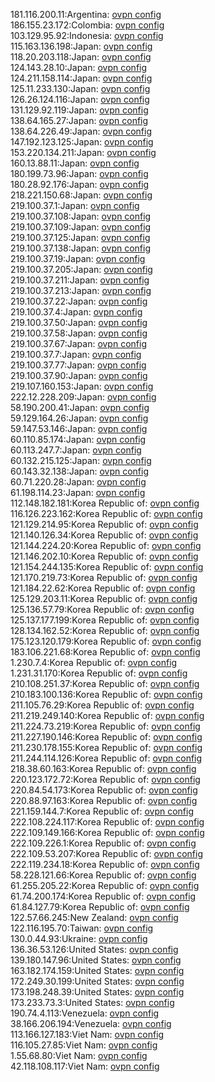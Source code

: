 181.116.200.11:Argentina: [ovpn config](vpn/181_116_200_11.ovpn)  
186.155.23.172:Colombia: [ovpn config](vpn/186_155_23_172.ovpn)  
103.129.95.92:Indonesia: [ovpn config](vpn/103_129_95_92.ovpn)  
115.163.136.198:Japan: [ovpn config](vpn/115_163_136_198.ovpn)  
118.20.203.118:Japan: [ovpn config](vpn/118_20_203_118.ovpn)  
124.143.28.10:Japan: [ovpn config](vpn/124_143_28_10.ovpn)  
124.211.158.114:Japan: [ovpn config](vpn/124_211_158_114.ovpn)  
125.11.233.130:Japan: [ovpn config](vpn/125_11_233_130.ovpn)  
126.26.124.116:Japan: [ovpn config](vpn/126_26_124_116.ovpn)  
131.129.92.119:Japan: [ovpn config](vpn/131_129_92_119.ovpn)  
138.64.165.27:Japan: [ovpn config](vpn/138_64_165_27.ovpn)  
138.64.226.49:Japan: [ovpn config](vpn/138_64_226_49.ovpn)  
147.192.123.125:Japan: [ovpn config](vpn/147_192_123_125.ovpn)  
153.220.134.211:Japan: [ovpn config](vpn/153_220_134_211.ovpn)  
160.13.88.11:Japan: [ovpn config](vpn/160_13_88_11.ovpn)  
180.199.73.96:Japan: [ovpn config](vpn/180_199_73_96.ovpn)  
180.28.92.176:Japan: [ovpn config](vpn/180_28_92_176.ovpn)  
218.221.150.68:Japan: [ovpn config](vpn/218_221_150_68.ovpn)  
219.100.37.1:Japan: [ovpn config](vpn/219_100_37_1.ovpn)  
219.100.37.108:Japan: [ovpn config](vpn/219_100_37_108.ovpn)  
219.100.37.109:Japan: [ovpn config](vpn/219_100_37_109.ovpn)  
219.100.37.125:Japan: [ovpn config](vpn/219_100_37_125.ovpn)  
219.100.37.138:Japan: [ovpn config](vpn/219_100_37_138.ovpn)  
219.100.37.19:Japan: [ovpn config](vpn/219_100_37_19.ovpn)  
219.100.37.205:Japan: [ovpn config](vpn/219_100_37_205.ovpn)  
219.100.37.211:Japan: [ovpn config](vpn/219_100_37_211.ovpn)  
219.100.37.213:Japan: [ovpn config](vpn/219_100_37_213.ovpn)  
219.100.37.22:Japan: [ovpn config](vpn/219_100_37_22.ovpn)  
219.100.37.4:Japan: [ovpn config](vpn/219_100_37_4.ovpn)  
219.100.37.50:Japan: [ovpn config](vpn/219_100_37_50.ovpn)  
219.100.37.58:Japan: [ovpn config](vpn/219_100_37_58.ovpn)  
219.100.37.67:Japan: [ovpn config](vpn/219_100_37_67.ovpn)  
219.100.37.7:Japan: [ovpn config](vpn/219_100_37_7.ovpn)  
219.100.37.77:Japan: [ovpn config](vpn/219_100_37_77.ovpn)  
219.100.37.90:Japan: [ovpn config](vpn/219_100_37_90.ovpn)  
219.107.160.153:Japan: [ovpn config](vpn/219_107_160_153.ovpn)  
222.12.228.209:Japan: [ovpn config](vpn/222_12_228_209.ovpn)  
58.190.200.41:Japan: [ovpn config](vpn/58_190_200_41.ovpn)  
59.129.164.26:Japan: [ovpn config](vpn/59_129_164_26.ovpn)  
59.147.53.146:Japan: [ovpn config](vpn/59_147_53_146.ovpn)  
60.110.85.174:Japan: [ovpn config](vpn/60_110_85_174.ovpn)  
60.113.247.7:Japan: [ovpn config](vpn/60_113_247_7.ovpn)  
60.132.215.125:Japan: [ovpn config](vpn/60_132_215_125.ovpn)  
60.143.32.138:Japan: [ovpn config](vpn/60_143_32_138.ovpn)  
60.71.220.28:Japan: [ovpn config](vpn/60_71_220_28.ovpn)  
61.198.114.23:Japan: [ovpn config](vpn/61_198_114_23.ovpn)  
112.148.182.181:Korea Republic of: [ovpn config](vpn/112_148_182_181.ovpn)  
116.126.223.162:Korea Republic of: [ovpn config](vpn/116_126_223_162.ovpn)  
121.129.214.95:Korea Republic of: [ovpn config](vpn/121_129_214_95.ovpn)  
121.140.126.34:Korea Republic of: [ovpn config](vpn/121_140_126_34.ovpn)  
121.144.224.20:Korea Republic of: [ovpn config](vpn/121_144_224_20.ovpn)  
121.146.202.10:Korea Republic of: [ovpn config](vpn/121_146_202_10.ovpn)  
121.154.244.135:Korea Republic of: [ovpn config](vpn/121_154_244_135.ovpn)  
121.170.219.73:Korea Republic of: [ovpn config](vpn/121_170_219_73.ovpn)  
121.184.22.62:Korea Republic of: [ovpn config](vpn/121_184_22_62.ovpn)  
125.129.203.11:Korea Republic of: [ovpn config](vpn/125_129_203_11.ovpn)  
125.136.57.79:Korea Republic of: [ovpn config](vpn/125_136_57_79.ovpn)  
125.137.177.199:Korea Republic of: [ovpn config](vpn/125_137_177_199.ovpn)  
128.134.162.52:Korea Republic of: [ovpn config](vpn/128_134_162_52.ovpn)  
175.123.120.179:Korea Republic of: [ovpn config](vpn/175_123_120_179.ovpn)  
183.106.221.68:Korea Republic of: [ovpn config](vpn/183_106_221_68.ovpn)  
1.230.7.4:Korea Republic of: [ovpn config](vpn/1_230_7_4.ovpn)  
1.231.31.170:Korea Republic of: [ovpn config](vpn/1_231_31_170.ovpn)  
210.108.251.37:Korea Republic of: [ovpn config](vpn/210_108_251_37.ovpn)  
210.183.100.136:Korea Republic of: [ovpn config](vpn/210_183_100_136.ovpn)  
211.105.76.29:Korea Republic of: [ovpn config](vpn/211_105_76_29.ovpn)  
211.219.249.140:Korea Republic of: [ovpn config](vpn/211_219_249_140.ovpn)  
211.224.73.219:Korea Republic of: [ovpn config](vpn/211_224_73_219.ovpn)  
211.227.190.146:Korea Republic of: [ovpn config](vpn/211_227_190_146.ovpn)  
211.230.178.155:Korea Republic of: [ovpn config](vpn/211_230_178_155.ovpn)  
211.244.114.126:Korea Republic of: [ovpn config](vpn/211_244_114_126.ovpn)  
218.38.60.163:Korea Republic of: [ovpn config](vpn/218_38_60_163.ovpn)  
220.123.172.72:Korea Republic of: [ovpn config](vpn/220_123_172_72.ovpn)  
220.84.54.173:Korea Republic of: [ovpn config](vpn/220_84_54_173.ovpn)  
220.88.97.163:Korea Republic of: [ovpn config](vpn/220_88_97_163.ovpn)  
221.159.144.7:Korea Republic of: [ovpn config](vpn/221_159_144_7.ovpn)  
222.108.224.117:Korea Republic of: [ovpn config](vpn/222_108_224_117.ovpn)  
222.109.149.166:Korea Republic of: [ovpn config](vpn/222_109_149_166.ovpn)  
222.109.226.1:Korea Republic of: [ovpn config](vpn/222_109_226_1.ovpn)  
222.109.53.207:Korea Republic of: [ovpn config](vpn/222_109_53_207.ovpn)  
222.119.234.18:Korea Republic of: [ovpn config](vpn/222_119_234_18.ovpn)  
58.228.121.66:Korea Republic of: [ovpn config](vpn/58_228_121_66.ovpn)  
61.255.205.22:Korea Republic of: [ovpn config](vpn/61_255_205_22.ovpn)  
61.74.200.174:Korea Republic of: [ovpn config](vpn/61_74_200_174.ovpn)  
61.84.127.79:Korea Republic of: [ovpn config](vpn/61_84_127_79.ovpn)  
122.57.66.245:New Zealand: [ovpn config](vpn/122_57_66_245.ovpn)  
122.116.195.70:Taiwan: [ovpn config](vpn/122_116_195_70.ovpn)  
130.0.44.93:Ukraine: [ovpn config](vpn/130_0_44_93.ovpn)  
136.36.53.126:United States: [ovpn config](vpn/136_36_53_126.ovpn)  
139.180.147.96:United States: [ovpn config](vpn/139_180_147_96.ovpn)  
163.182.174.159:United States: [ovpn config](vpn/163_182_174_159.ovpn)  
172.249.30.199:United States: [ovpn config](vpn/172_249_30_199.ovpn)  
173.198.248.39:United States: [ovpn config](vpn/173_198_248_39.ovpn)  
173.233.73.3:United States: [ovpn config](vpn/173_233_73_3.ovpn)  
190.74.4.113:Venezuela: [ovpn config](vpn/190_74_4_113.ovpn)  
38.166.206.194:Venezuela: [ovpn config](vpn/38_166_206_194.ovpn)  
113.166.127.183:Viet Nam: [ovpn config](vpn/113_166_127_183.ovpn)  
116.105.27.85:Viet Nam: [ovpn config](vpn/116_105_27_85.ovpn)  
1.55.68.80:Viet Nam: [ovpn config](vpn/1_55_68_80.ovpn)  
42.118.108.117:Viet Nam: [ovpn config](vpn/42_118_108_117.ovpn)  
